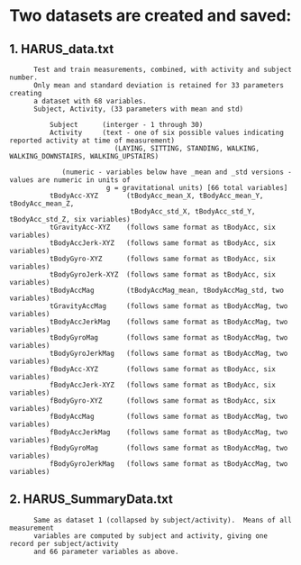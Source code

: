 #    Two datasets are created and saved:

##       1. HARUS_data.txt

          Test and train measurements, combined, with activity and subject number.
          Only mean and standard deviation is retained for 33 parameters creating
          a dataset with 68 variables.
          Subject, Activity, (33 parameters with mean and std)

              Subject      (interger - 1 through 30)
              Activity     (text - one of six possible values indicating reported activity at time of measurement)
                              (LAYING, SITTING, STANDING, WALKING, WALKING_DOWNSTAIRS, WALKING_UPSTAIRS)

                 (numeric - variables below have _mean and _std versions - values are numeric in units of 
                            g = gravitational units) [66 total variables]
              tBodyAcc-XYZ       (tBodyAcc_mean_X, tBodyAcc_mean_Y, tBodyAcc_mean_Z,
                                  tBodyAcc_std_X, tBodyAcc_std_Y, tBodyAcc_std_Z, six variables)
              tGravityAcc-XYZ    (follows same format as tBodyAcc, six variables)
              tBodyAccJerk-XYZ   (follows same format as tBodyAcc, six variables)
              tBodyGyro-XYZ      (follows same format as tBodyAcc, six variables)
              tBodyGyroJerk-XYZ  (follows same format as tBodyAcc, six variables)
              tBodyAccMag        (tBodyAccMag_mean, tBodyAccMag_std, two variables)
              tGravityAccMag     (follows same format as tBodyAccMag, two variables)
              tBodyAccJerkMag    (follows same format as tBodyAccMag, two variables)
              tBodyGyroMag       (follows same format as tBodyAccMag, two variables)
              tBodyGyroJerkMag   (follows same format as tBodyAccMag, two variables)
              fBodyAcc-XYZ       (follows same format as tBodyAcc, six variables)
              fBodyAccJerk-XYZ   (follows same format as tBodyAcc, six variables)
              fBodyGyro-XYZ      (follows same format as tBodyAcc, six variables)
              fBodyAccMag        (follows same format as tBodyAccMag, two variables)
              fBodyAccJerkMag    (follows same format as tBodyAccMag, two variables)
              fBodyGyroMag       (follows same format as tBodyAccMag, two variables)
              fBodyGyroJerkMag   (follows same format as tBodyAccMag, two variables)

##       2. HARUS_SummaryData.txt

          Same as dataset 1 (collapsed by subject/activity).  Means of all measurement 
          variables are computed by subject and activity, giving one record per subject/activity 
          and 66 parameter variables as above.

